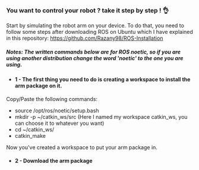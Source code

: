 
### You want to control your robot ? take it step by step ! 👌 

Start by simulating the robot arm on your device. To do that, you need to follow some steps after downloading ROS on Ubuntu which I have explained in this repository: https://github.com/Razany98/ROS-Installation 

#####  Notes: The written commands below are for ROS noetic, so if you are using another distribution change the word 'noetic' to the one you are using. 

- #### 1 - The first thing you need to do is creating a workspace to install the arm package on it. 

Copy/Paste the following commands: 
  
- source /opt/ros/noetic/setup.bash 
- mkdir -p ~/catkin_ws/src (Here I named my workspace catkin_ws, you can choose it to whatever you want)
- cd ~/catkin_ws/
- catkin_make

Now you've created a workspace to put your arm package in. 

- #### 2 - Download the arm package
